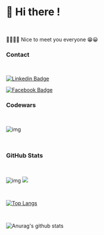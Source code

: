 <head>
<link rel="stylesheet" href="https://cdn.jsdelivr.net/gh/devicons/devicon@master/devicon.min.css">
</head>

# 👋 Hi there !

<br/>

🙋‍♂️🙋‍♀️ Nice to meet you everyone 😁😀 
<br/>
<!-- - ⚡ Fun fact: I'm cat ♥ -->

### Contact

<br/>

[![Linkedin Badge](https://img.shields.io/badge/SiriwatJ-white?style=flat-square&logo=Linkedin&logoColor=blue&link=https://www.linkedin.com/in/siriwat-j-174b0a1b7)](https://www.linkedin.com/in/siriwat-j-174b0a1b7/)

[![Facebook Badge](https://img.shields.io/badge/@siriwataom-white?style=flat-square&logo=Medium&logoColor=black&link=https://medium.com/@siriwataom)](https://medium.com/@siriwataom)

### Codewars

<br/>

![img](https://www.codewars.com/users/siraom15/badges/large)

<br/>

### GitHub Stats

<br/>

![img](https://komarev.com/ghpvc/?username=siraom15&color=ff69b4)
![](https://img.shields.io/github/followers/siraom15?style=plastic)

<br/>

[![Top Langs](https://github-readme-stats.vercel.app/api/top-langs/?username=siraom15)](https://github.com/anuraghazra/github-readme-stats)

<br/>

![Anurag's github stats](https://github-readme-stats.vercel.app/api?username=siraom15&count_private=true&show_icons=true)

<br/>

<!-- [![willianrod's wakatime stats](https://github-readme-stats.vercel.app/api/wakatime?username=siraom15)](https://github.com/anuraghazra/github-readme-stats) -->


<link rel="stylesheet" href="https://cdn.jsdelivr.net/gh/devicons/devicon@v2.8.2/devicon.min.css">
